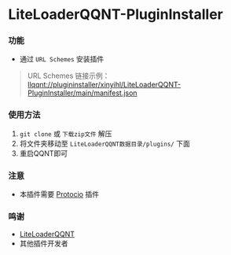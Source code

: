 # LiteLoaderQQNT-PluginInstaller

### 功能
- 通过 `URL Schemes` 安装插件

> URL Schemes 链接示例：   
[llqqnt://plugininstaller/xinyihl/LiteLoaderQQNT-PluginInstaller/main/manifest.json](llqqnt://plugininstaller/xinyihl/LiteLoaderQQNT-PluginInstaller/main/manifest.json)

### 使用方法
1. `git clone` 或 `下载zip文件` 解压
2. 将文件夹移动至 `LiteLoaderQQNT数据目录/plugins/` 下面
3. 重启QQNT即可

### 注意
- 本插件需要 [Protocio](https://github.com/PRO-2684/protocio) 插件

### 鸣谢
- [LiteLoaderQQNT](https://github.com/mo-jinran/LiteLoaderQQNT) 
- 其他插件开发者